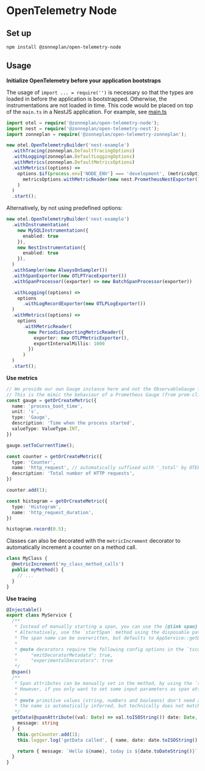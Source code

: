 # OpenTelemetry Node

## Set up

```
npm install @zonneplan/open-telemetry-node
```

## Usage

**Initialize OpenTelemetry before your application bootstraps**

The usage of `import ... = require('')` is necessary so that the types are loaded in before the application is bootstrapped. Otherwise, the instrumentations are not loaded in time. This code would be placed on top of the `main.ts` in a NestJS application. For example, see [main.ts](../../examples/nest-app/src/main.ts)

```typescript
import otel = require('@zonneplan/open-telemetry-node');
import nest = require('@zonneplan/open-telemetry-nest');
import zonneplan = require('@zonneplan/open-telemetry-zonneplan');

new otel.OpenTelemetryBuilder('nest-example')
  .withTracing(zonneplan.DefaultTracingOptions)
  .withLogging(zonneplan.DefaultLoggingOptions)
  .withMetrics(zonneplan.DefaultMetricsOptions)
  .withMetrics((options) =>
    options.$if(process.env['NODE_ENV'] === 'development', (metricsOptions) =>
      metricsOptions.withMetricReader(new nest.PrometheusNestExporter())
    )
  )
  .start();
```

Alternatively, by not using predefined options:

```typescript
new otel.OpenTelemetryBuilder('nest-example')
  .withInstrumentation(
    new MySQLInstrumentation({
      enabled: true
    }),
    new NestInstrumentation({
      enabled: true
    }),
  )
  .withSampler(new AlwaysOnSampler())
  .withSpanExporter(new OTLPTraceExporter())
  .withSpanProcessor((exporter) => new BatchSpanProcessor(exporter))

  .withLogging((options) =>
    options
      .withLogRecordExporter(new OTLPLogExporter())
  )
  .withMetrics((options) =>
    options
      .withMetricReader(
        new PeriodicExportingMetricReader({
          exporter: new OTLPMetricExporter(),
          exportIntervalMillis: 1000
        })
      )
  )
  .start();
```

**Use metrics**

```typescript
// We provide our own Gauge instance here and not the ObservableGauge from OpenTelemetry
// This is the mimic the behaviour of a Prometheus Gauge (from prom-client)
const gauge = getOrCreateMetric({
  name: 'process_boot_time',
  unit: 's',
  type: 'Gauge',
  description: 'Time when the process started',
  valueType: ValueType.INT,
})

gauge.setToCurrentTime();

const counter = getOrCreateMetric({
  type: 'Counter',
  name: 'http_request', // automatically suffixed with '_total' by OTEL
  description: 'Total number of HTTP requests',
})

counter.add(1);

const histogram = getOrCreateMetric({
  type: 'Histogram',
  name: 'http_request_duration',
})

histogram.record(0.5);
```

Classes can also be decorated with the `metricIncrement` decorator to automatically increment a counter on a method call.

```typescript
class MyClass {
  @metricIncrement('my_class_method_calls')
  public myMethod() {
    // ...
  }
}
```

**Use tracing**

```typescript
@Injectable()
export class MyService {
  /**
   * Instead of manually starting a span, you can use the {@link span} decorator to automatically start a span for the given method.
   * Alternatively, use the `startSpan` method using the disposable pattern / manually ending it.
   * The span name can be overwritten, but defaults to AppService::getData.
   *
   * @note decorators require the following config options in the `tsconfig.json`:
   *     "emitDecoratorMetadata": true,
   *     "experimentalDecorators": true
   */
  @span()
  /**
   * Span attributes can be manually set in the method, by using the `setAttributeOnActiveSpan` method.
   * However, if you only want to set some input parameters as span attributes, you can use the {@link spanAttribute} decorator.
   *
   * @note primitive values (string, numbers and booleans) don't need a function for parsing. Other's do, because they are not valid span attribute values.
   * the name is automatically inferred, but technically does not match the Open telemetry spec, so it's recommended to always provide a name.
   */
  getData(@spanAttribute((val: Date) => val.toISOString()) date: Date, @spanAttribute() name: string): {
    message: string
  } {
    this.getCounter.add(1);
    this.logger.log('getData called', { name, date: date.toISOString() });

    return { message: `Hello ${name}, today is ${date.toDateString()}` };
  }
}
```
